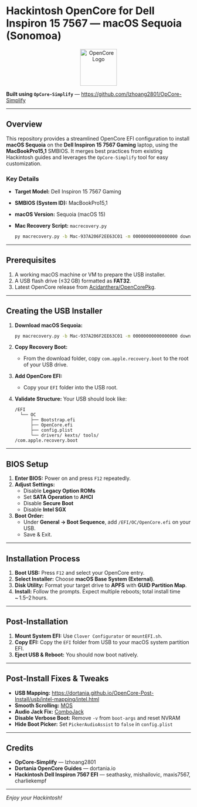 # Hackintosh OpenCore for Dell Inspiron 15 7567 — macOS Sequoia (Sonomoa)

<p align="center">
  <img src="https://dortania.github.io/OpenCore-Install-Guide/homepage.png" alt="OpenCore Logo" width="100" />
</p>

**Built using `OpCore-Simplify`** — <https://github.com/lzhoang2801/OpCore-Simplify>

---

## Overview

This repository provides a streamlined OpenCore EFI configuration to install **macOS Sequoia** on the **Dell Inspiron 15 7567 Gaming** laptop, using the **MacBookPro15,1** SMBIOS. It merges best practices from existing Hackintosh guides and leverages the `OpCore-Simplify` tool for easy customization.

### Key Details

- **Target Model:** Dell Inspiron 15 7567 Gaming
- **SMBIOS (System ID):** MacBookPro15,1
- **macOS Version:** Sequoia (macOS 15)
- **Mac Recovery Script:** `macrecovery.py`

  ```bash
  py macrecovery.py -b Mac-937A206F2EE63C01 -m 00000000000000000 download
  ```

---

## Prerequisites

1. A working macOS machine or VM to prepare the USB installer.
2. A USB flash drive (≤32 GB) formatted as **FAT32**.
3. Latest OpenCore release from [Acidanthera/OpenCorePkg](https://github.com/acidanthera/OpenCorePkg/releases).

---

## Creating the USB Installer

1. **Download macOS Sequoia:**

   ```bash
   py macrecovery.py -b Mac-937A206F2EE63C01 -m 00000000000000000 download
   ```

2. **Copy Recovery Boot:**
   - From the download folder, copy `com.apple.recovery.boot` to the root of your USB drive.
3. **Add OpenCore EFI:**
   - Copy your `EFI` folder into the USB root.
4. **Validate Structure:**
   Your USB should look like:

   ```
   /EFI
     └── OC
         ├── Bootstrap.efi
         ├── OpenCore.efi
         ├── config.plist
         └── drivers/ kexts/ tools/
   /com.apple.recovery.boot
   ```

---

## BIOS Setup

1. **Enter BIOS:** Power on and press `F12` repeatedly.
2. **Adjust Settings:**
   - Disable **Legacy Option ROMs**
   - Set **SATA Operation** to **AHCI**
   - Disable **Secure Boot**
   - Disable **Intel SGX**
3. **Boot Order:**
   - Under **General → Boot Sequence**, add `/EFI/OC/OpenCore.efi` on your USB.
   - Save & Exit.

---

## Installation Process

1. **Boot USB:** Press `F12` and select your OpenCore entry.
2. **Select Installer:** Choose **macOS Base System (External)**.
3. **Disk Utility:** Format your target drive to **APFS** with **GUID Partition Map**.
4. **Install:** Follow the prompts. Expect multiple reboots; total install time ~ 1.5–2 hours.

---

## Post‑Installation

1. **Mount System EFI:** Use `Clover Configurator` or `mountEFI.sh`.
2. **Copy EFI:** Copy the `EFI` folder from USB to your macOS system partition EFI.
3. **Eject USB & Reboot:** You should now boot natively.

---

## Post‑Install Fixes & Tweaks

- **USB Mapping:** <https://dortania.github.io/OpenCore-Post-Install/usb/intel-mapping/intel.html>
- **Smooth Scrolling:** [MOS](https://mos.caldis.me/)
- **Audio Jack Fix:** [ComboJack](https://github.com/hackintosh-stuff/ComboJack)
- **Disable Verbose Boot:** Remove `-v` from `boot-args` and reset NVRAM
- **Hide Boot Picker:** Set `PickerAudioAssist` to `false` in `config.plist`

---

## Credits

- **OpCore‑Simplify** — lzhoang2801
- **Dortania OpenCore Guides** — dortania.io
- **Hackintosh Dell Inspiron 7567 EFI** — seathasky, mishailovic, maxis7567, charliekempf

---

*Enjoy your Hackintosh!*
